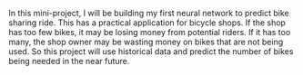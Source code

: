 In this mini-project, I will be building my first neural network to predict bike sharing ride. This has a practical application for bicycle shops. If the shop has too few bikes, it may be losing money from potential  riders. If it has too many, the shop owner may be wasting money on bikes that are not being used. So this project will use historical data and predict  the number of bikes being needed in the near future. 
